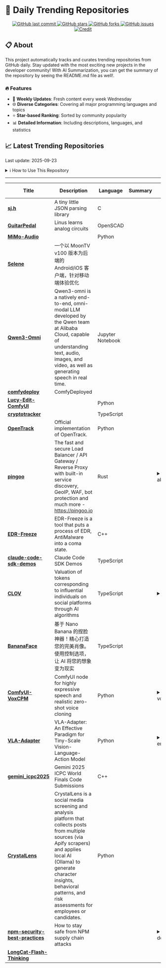 # 🌟 Daily Trending Repositories

<div align="center">
<a href="https://github.com/marc-ko/daily-trending-repo/commits/main">
    <img src="https://img.shields.io/github/last-commit/marc-ko/daily-trending-repo" alt="GitHub last commit" />
</a>

<a href="https://github.com/marc-ko/daily-trending-repo/stargazers">
    <img src="https://img.shields.io/github/stars/marc-ko/daily-trending-repo" alt="GitHub stars" />
</a>
<a href="https://github.com/marc-ko/daily-trending-repo/network/members">
    <img src="https://img.shields.io/github/forks/marc-ko/daily-trending-repo" alt="GitHub forks" />
</a>
<a href="https://github.com/marc-ko/daily-trending-repo/issues">
    <img src="https://img.shields.io/github/issues/marc-ko/daily-trending-repo" alt="GitHub issues" />
</a>
<a alt="credit" href="https://github.com/zezhishao/DailyArXiv">
 <img src="https://img.shields.io/badge/credit%20-%20Idea%20From%20This%20Repo-blue" alt="Credit">
</a>
</div>

## 📋 About

This project automatically tracks and curates trending repositories from GitHub daily. Stay updated with the most exciting new projects in the developer community! With AI Summarization, you can get the summary of the repository by seeing the README.md file as well!.

### 🔥 Features

- 🔄 **Weekly Updates**: Fresh content every week Wednesday
- 🌐 **Diverse Categories**: Covering all major programming languages and topics
- ⭐ **Star-based Ranking**: Sorted by community popularity
- 📊 **Detailed Information**: Including descriptions, languages, and statistics

## 📈 Latest Trending Repositories

Last update: 2025-09-23

<details>
<summary>ℹ️ How to Use This Repository</summary>

1. **Star & Watch**: Click the 'Star' and 'Watch' buttons to receive weekly email notifications
2. **Browse**: Explore trending repositories organized by popularity
3. **Contribute**: Feel free to open issues or suggest improvements

</details>

---

| **Title** | **Description** | **Language** | **Summary** | **Tags** | **Stars Count** |
| --- | --- | --- | --- | --- | --- |
| **[sj.h](https://github.com/rxi/sj.h)** | A tiny little JSON parsing library | C |  |  | 918 |
| **[GuitarPedal](https://github.com/torvalds/GuitarPedal)** | Linus learns analog circuits | OpenSCAD |  |  | 692 |
| **[MiMo-Audio](https://github.com/XiaomiMiMo/MiMo-Audio)** |  | Python |  |  | 607 |
| **[Selene](https://github.com/MoonTechLab/Selene)** | 一个以 MoonTV v100 版本为后端的 Android/iOS 客户端，针对移动端体验优化 |  |  |  | 558 |
| **[Qwen3-Omni](https://github.com/QwenLM/Qwen3-Omni)** | Qwen3-omni is a natively end-to-end, omni-modal LLM developed by the Qwen team at Alibaba Cloud, capable of understanding text, audio, images, and video, as well as generating speech in real time. | Jupyter Notebook |  |  | 529 |
| **[comfydeploy](https://github.com/comfy-deploy/comfydeploy)** | ComfyDeployed |  |  |  | 408 |
| **[Lucy-Edit-ComfyUI](https://github.com/DecartAI/Lucy-Edit-ComfyUI)** |  | Python |  |  | 312 |
| **[cryptotracker](https://github.com/0xcomp/cryptotracker)** |  | TypeScript |  |  | 280 |
| **[OpenTrack](https://github.com/GalaxyGeneralRobotics/OpenTrack)** | Official implementation of OpenTrack. | Python |  |  | 278 |
| **[pingoo](https://github.com/pingooio/pingoo)** | The fast and secure Load Balancer / API Gateway / Reverse Proxy with built-in service discovery, GeoIP, WAF, bot protection and much more - https://pingoo.io | Rust |  | <details><summary>akama...</summary><p>akamai, anti-bot, apache2, api, api-gateway, captcha, cloudflare, fastly, firewall, haproxy, load-balancer, nginx, pingoo, proxy, quic, reverse-proxy, rust, security, service-discovery, waf</p></details> | 272 |
| **[EDR-Freeze](https://github.com/TwoSevenOneT/EDR-Freeze)** | EDR-Freeze is a tool that puts a process of EDR, AntiMalware into a coma state. | C++ |  |  | 262 |
| **[claude-code-sdk-demos](https://github.com/anthropics/claude-code-sdk-demos)** | Claude Code SDK Demos | TypeScript |  |  | 245 |
| **[CLOV](https://github.com/Aihy/CLOV)** | Valuation of tokens corresponding to influential individuals on social platforms through AI algorithms | TypeScript |  | <details><summary>ai, a...</summary><p>ai, ai-agents, chatbot</p></details> | 210 |
| **[BananaFace](https://github.com/ZHO-ZHO-ZHO/BananaFace)** | 基于 Nano Banana 的捏脸神器！精心打造您的完美肖像。使用控制选项，让 AI 将您的想象变为现实 | TypeScript |  |  | 177 |
| **[ComfyUI-VoxCPM](https://github.com/wildminder/ComfyUI-VoxCPM)** | ComfyUI node for highly expressive speech and realistic zero-shot voice cloning | Python |  | <details><summary>ai-vo...</summary><p>ai-voice, audio, comfyui-node, t2s, text-to-speech, tts, voice-cloning, voice-generation</p></details> | 170 |
| **[VLA-Adapter](https://github.com/OpenHelix-Team/VLA-Adapter)** | VLA-Adapter: An Effective Paradigm for Tiny-Scale Vision-Language-Action Model | Python |  | <details><summary>embod...</summary><p>embodied-ai, robotics, vision-language-action-model</p></details> | 165 |
| **[gemini_icpc2025](https://github.com/google-deepmind/gemini_icpc2025)** | Gemini 2025 ICPC World Finals Code Submissions | C++ |  |  | 144 |
| **[CrystalLens](https://github.com/SecFathy/CrystalLens)** | CrystalLens is a social media screening and analysis platform that collects posts from multiple sources (via Apify scrapers) and applies local AI (Ollama) to generate character insights, behavioral patterns, and risk assessments for employees or candidates. | Python |  |  | 122 |
| **[npm-security-best-practices](https://github.com/bodadotsh/npm-security-best-practices)** | How to stay safe from NPM supply chain attacks |  |  | <details><summary>deno,...</summary><p>deno, javascript, list, nodejs, npm, pnpm, security, yarn</p></details> | 121 |
| **[LongCat-Flash-Thinking](https://github.com/meituan-longcat/LongCat-Flash-Thinking)** |  |  |  |  | 119 |

